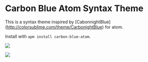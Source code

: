 # Carbon Blue Atom Syntax Theme

This is a syntax theme inspired by [CabonnightBlue] (http://colorsublime.com/theme/CarbonightBlue) for atom.

Install with `apm install carbon-blue-atom`.

![](http://evreewuhn.com/images/screen-shot-carbon-blue-atom.png)

![](http://evreewuhn.com/images/carbon-blue-atom-highlight.png)
